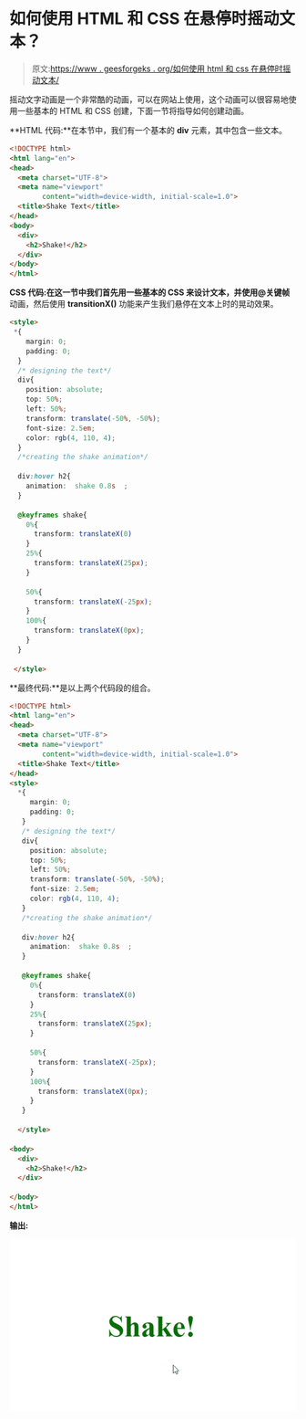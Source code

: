 # 如何使用 HTML 和 CSS 在悬停时摇动文本？

> 原文:[https://www . geesforgeks . org/如何使用 html 和 css 在悬停时摇动文本/](https://www.geeksforgeeks.org/how-to-shake-text-on-hover-using-html-and-css/)

摇动文字动画是一个非常酷的动画，可以在网站上使用，这个动画可以很容易地使用一些基本的 HTML 和 CSS 创建，下面一节将指导如何创建动画。

**HTML 代码:**在本节中，我们有一个基本的 **div** 元素，其中包含一些文本。

```html
<!DOCTYPE html>
<html lang="en">
<head>
  <meta charset="UTF-8">
  <meta name="viewport"
        content="width=device-width, initial-scale=1.0">
  <title>Shake Text</title>
</head>
<body>
  <div>
    <h2>Shake!</h2>
  </div>      
</body>
</html>
```

**CSS 代码:**在这一节中我们首先用一些基本的 CSS 来设计文本，并使用**@关键帧**动画，然后使用 **transitionX()** 功能来产生我们悬停在文本上时的晃动效果。

```html
<style>
 *{
    margin: 0;
    padding: 0;
  }
  /* designing the text*/
  div{
    position: absolute;
    top: 50%;
    left: 50%;
    transform: translate(-50%, -50%);
    font-size: 2.5em;
    color: rgb(4, 110, 4);
  }
  /*creating the shake animation*/

  div:hover h2{
    animation:  shake 0.8s  ;
  }

  @keyframes shake{
    0%{
      transform: translateX(0)
    }
    25%{
      transform: translateX(25px);
    }

    50%{
      transform: translateX(-25px);
    }
    100%{
      transform: translateX(0px);
    }
  }

 </style>
```

**最终代码:**是以上两个代码段的组合。

```html
<!DOCTYPE html>
<html lang="en">
<head>
  <meta charset="UTF-8">
  <meta name="viewport"
        content="width=device-width, initial-scale=1.0">
  <title>Shake Text</title>
</head>
<style>
  *{
     margin: 0;
     padding: 0;
   }
   /* designing the text*/
   div{
     position: absolute;
     top: 50%;
     left: 50%;
     transform: translate(-50%, -50%);
     font-size: 2.5em;
     color: rgb(4, 110, 4);
   }
   /*creating the shake animation*/

   div:hover h2{
     animation:  shake 0.8s  ;
   }

   @keyframes shake{
     0%{
       transform: translateX(0)
     }
     25%{
       transform: translateX(25px);
     }

     50%{
       transform: translateX(-25px);
     }
     100%{
       transform: translateX(0px);
     }
   }

  </style>

<body>
  <div>
    <h2>Shake!</h2>
  </div>   

</body>
</html>
```

**输出:**

![](img/13d884fff201b6fa6a4b85b7ff9deb7e.png)